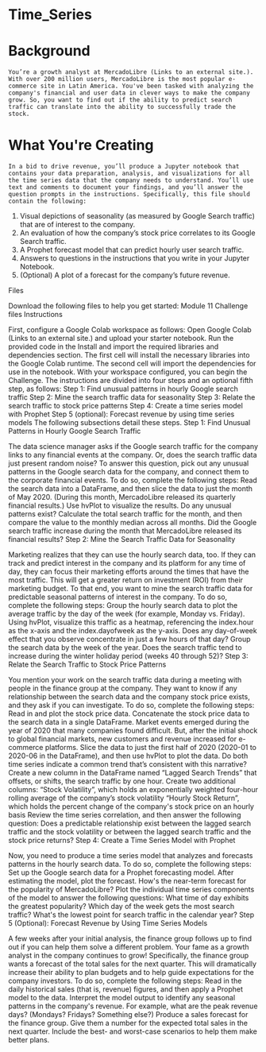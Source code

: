 # Time_Series

# Background

    You’re a growth analyst at MercadoLibre (Links to an external site.). With over 200 million users, MercadoLibre is the most popular e-commerce site in Latin America. You've been tasked with analyzing the company's financial and user data in clever ways to make the company grow. So, you want to find out if the ability to predict search traffic can translate into the ability to successfully trade the stock.

# What You're Creating

    In a bid to drive revenue, you’ll produce a Jupyter notebook that contains your data preparation, analysis, and visualizations for all the time series data that the company needs to understand. You’ll use text and comments to document your findings, and you’ll answer the question prompts in the instructions. Specifically, this file should contain the following:
1. Visual depictions of seasonality (as measured by Google Search traffic) that are of interest to the company.
2. An evaluation of how the company’s stock price correlates to its Google Search traffic.
3. A Prophet forecast model that can predict hourly user search traffic.
4. Answers to questions in the instructions that you write in your Jupyter Notebook.
5. (Optional) A plot of a forecast for the company’s future revenue.

Files

Download the following files to help you get started:
Module 11 Challenge files
Instructions

First, configure a Google Colab workspace as follows:
Open Google Colab (Links to an external site.) and upload your starter notebook.
Run the provided code in the Install and import the required libraries and dependencies section.
The first cell will install the necessary libraries into the Google Colab runtime.
The second cell will import the dependencies for use in the notebook.
With your workspace configured, you can begin the Challenge. The instructions are divided into four steps and an optional fifth step, as follows:
Step 1: Find unusual patterns in hourly Google search traffic
Step 2: Mine the search traffic data for seasonality
Step 3: Relate the search traffic to stock price patterns
Step 4: Create a time series model with Prophet
Step 5 (optional): Forecast revenue by using time series models
The following subsections detail these steps.
Step 1: Find Unusual Patterns in Hourly Google Search Traffic

The data science manager asks if the Google search traffic for the company links to any financial events at the company. Or, does the search traffic data just present random noise? To answer this question, pick out any unusual patterns in the Google search data for the company, and connect them to the corporate financial events.
To do so, complete the following steps:
Read the search data into a DataFrame, and then slice the data to just the month of May 2020. (During this month, MercadoLibre released its quarterly financial results.) Use hvPlot to visualize the results. Do any unusual patterns exist?
Calculate the total search traffic for the month, and then compare the value to the monthly median across all months. Did the Google search traffic increase during the month that MercadoLibre released its financial results?
Step 2: Mine the Search Traffic Data for Seasonality

Marketing realizes that they can use the hourly search data, too. If they can track and predict interest in the company and its platform for any time of day, they can focus their marketing efforts around the times that have the most traffic. This will get a greater return on investment (ROI) from their marketing budget.
To that end, you want to mine the search traffic data for predictable seasonal patterns of interest in the company. To do so, complete the following steps:
Group the hourly search data to plot the average traffic by the day of the week (for example, Monday vs. Friday).
Using hvPlot, visualize this traffic as a heatmap, referencing the index.hour as the x-axis and the index.dayofweek as the y-axis. Does any day-of-week effect that you observe concentrate in just a few hours of that day?
Group the search data by the week of the year. Does the search traffic tend to increase during the winter holiday period (weeks 40 through 52)?
Step 3: Relate the Search Traffic to Stock Price Patterns

You mention your work on the search traffic data during a meeting with people in the finance group at the company. They want to know if any relationship between the search data and the company stock price exists, and they ask if you can investigate.
To do so, complete the following steps:
Read in and plot the stock price data. Concatenate the stock price data to the search data in a single DataFrame.
Market events emerged during the year of 2020 that many companies found difficult. But, after the initial shock to global financial markets, new customers and revenue increased for e-commerce platforms. Slice the data to just the first half of 2020 (2020-01 to 2020-06 in the DataFrame), and then use hvPlot to plot the data. Do both time series indicate a common trend that’s consistent with this narrative?
Create a new column in the DataFrame named “Lagged Search Trends” that offsets, or shifts, the search traffic by one hour. Create two additional columns:
“Stock Volatility”, which holds an exponentially weighted four-hour rolling average of the company’s stock volatility
“Hourly Stock Return”, which holds the percent change of the company's stock price on an hourly basis
Review the time series correlation, and then answer the following question: Does a predictable relationship exist between the lagged search traffic and the stock volatility or between the lagged search traffic and the stock price returns?
Step 4: Create a Time Series Model with Prophet

Now, you need to produce a time series model that analyzes and forecasts patterns in the hourly search data. To do so, complete the following steps:
Set up the Google search data for a Prophet forecasting model.
After estimating the model, plot the forecast. How's the near-term forecast for the popularity of MercadoLibre?
Plot the individual time series components of the model to answer the following questions:
What time of day exhibits the greatest popularity?
Which day of the week gets the most search traffic?
What's the lowest point for search traffic in the calendar year?
Step 5 (Optional): Forecast Revenue by Using Time Series Models

A few weeks after your initial analysis, the finance group follows up to find out if you can help them solve a different problem. Your fame as a growth analyst in the company continues to grow!
Specifically, the finance group wants a forecast of the total sales for the next quarter. This will dramatically increase their ability to plan budgets and to help guide expectations for the company investors.
To do so, complete the following steps:
Read in the daily historical sales (that is, revenue) figures, and then apply a Prophet model to the data.
Interpret the model output to identify any seasonal patterns in the company's revenue. For example, what are the peak revenue days? (Mondays? Fridays? Something else?)
Produce a sales forecast for the finance group. Give them a number for the expected total sales in the next quarter. Include the best- and worst-case scenarios to help them make better plans.

